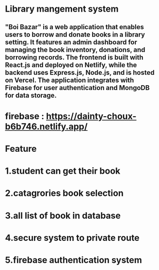 
# Library mangement system

## "Boi Bazar" is a web application that enables users to borrow and donate books in a library setting. It features an admin dashboard for managing the book inventory, donations, and borrowing records. The frontend is built with React.js and deployed on Netlify, while the backend uses Express.js, Node.js, and is hosted on Vercel. The application integrates with Firebase for user authentication and MongoDB for data storage.

# firebase : https://dainty-choux-b6b746.netlify.app/
# Feature 
# 1.student can get their book 
# 2.catagrories book selection
# 3.all list of book in database
# 4.secure system to private route
# 5.firebase authentication system